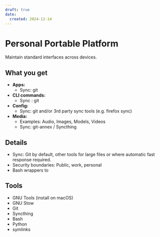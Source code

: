 ```yaml
---
draft: true
date:
  created: 2024-12-14
---
```

# Personal Portable Platform

Maintain standard interfaces across devices.

## What you get

- **Apps:**
  - Sync: git
- **CLI commands:**
  - Sync : git
- **Config:**
  - Sync: git and/or 3rd party sync tools (e.g. firefox sync)
- **Media:**
  - Examples: Audio, Images, Models, Videos
  - Sync: git-annex / Syncthing

## Details

- Sync: Git by default, other tools for large files or where automatic fast response required.
- Security boundaries: Public, work, personal
- Bash wrappers to

## Tools

- GNU Tools (install on macOS)
- GNU Stow
- Git
- Syncthing
- Bash
- Python
- symlinks

